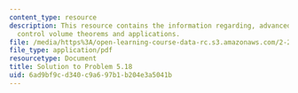 ```yaml
---
content_type: resource
description: This resource contains the information regarding, advanced fluid mechanics,
  control volume theorems and applications.
file: /media/https%3A/open-learning-course-data-rc.s3.amazonaws.com/2-25-advanced-fluid-mechanics-fall-2013/6ad9bf9cd340c9a697b1b204e3a5041b_MIT2_2F13_Shapi5.18_Solut.pdf
file_type: application/pdf
resourcetype: Document
title: Solution to Problem 5.18
uid: 6ad9bf9c-d340-c9a6-97b1-b204e3a5041b
---
```

